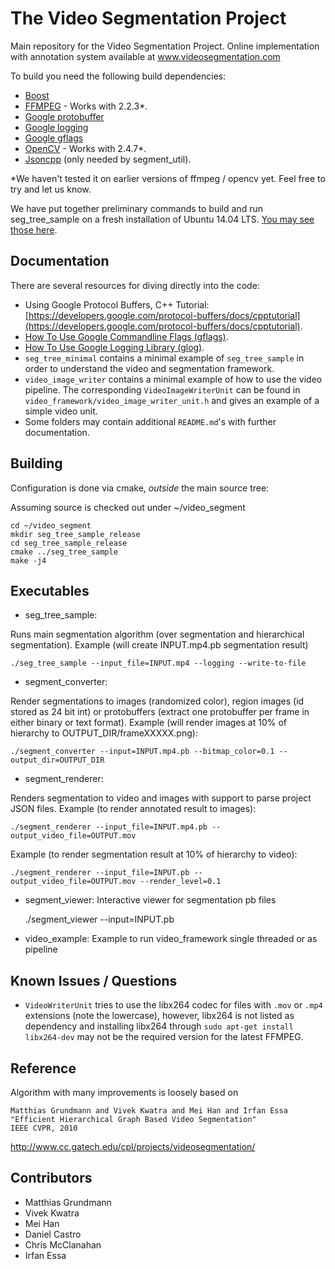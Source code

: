 # The Video Segmentation Project

Main repository for the Video Segmentation Project.
Online implementation with annotation system available at
www.videosegmentation.com

To build you need the following build dependencies:
- [Boost](http://www.boost.org/)
- [FFMPEG](https://www.ffmpeg.org/) - Works with 2.2.3*.
- [Google protobuffer](https://code.google.com/p/protobuf/)
- [Google logging](https://code.google.com/p/google-glog/)
- [Google gflags](https://code.google.com/p/gflags/)
- [OpenCV](http://opencv.org/) - Works with 2.4.7*.
- [Jsoncpp](https://github.com/open-source-parsers/jsoncpp) (only needed by segment_util).

*We haven't tested it on earlier versions of ffmpeg / opencv yet. Feel free to
try and let us know.

We have put together preliminary commands to build and run seg_tree_sample on
a fresh installation of Ubuntu 14.04 LTS. [You may see those here](https://docs.google.com/document/d/1idKVuSn-8Muhx4bIk5peXzaaYmDgK8bDgw4mgMn8gUY/edit?usp=sharing).

## Documentation

There are several resources for diving directly into the code:

- Using Google Protocol Buffers, C++ Tutorial: [https://developers.google.com/protocol-buffers/docs/cpptutorial](https://developers.google.com/protocol-buffers/docs/cpptutorial).
- [How To Use Google Commandline Flags (gflags)](http://google-gflags.googlecode.com/svn/trunk/doc/gflags.html).
- [How To Use Google Logging Library (glog)](https://google-glog.googlecode.com/svn/trunk/doc/glog.html).
- `seg_tree_minimal` contains a minimal example of `seg_tree_sample` in order to understand the video and segmentation framework.
- `video_image_writer` contains a minimal example of how to use the video pipeline. The corresponding `VideoImageWriterUnit` can be found in `video_framework/video_image_writer_unit.h` and gives an example of a simple video unit.
- Some folders may contain additional `README.md`'s with further documentation.

## Building

Configuration is done via cmake, *outside* the main source tree:

Assuming source is checked out under ~/video_segment

    cd ~/video_segment
    mkdir seg_tree_sample_release
    cd seg_tree_sample_release
    cmake ../seg_tree_sample
    make -j4

## Executables

- seg_tree_sample: 

Runs main segmentation algorithm (over segmentation and hierarchical segmentation).
Example (will create INPUT.mp4.pb segmentation result)

    ./seg_tree_sample --input_file=INPUT.mp4 --logging --write-to-file

- segment_converter:

Render segmentations to images (randomized color), region images (id stored as 24 bit int)
or protobuffers (extract one protobuffer per frame in either binary or text format).
Example (will render images at 10% of hierarchy to OUTPUT_DIR/frameXXXXX.png):

    ./segment_converter --input=INPUT.mp4.pb --bitmap_color=0.1 --output_dir=OUTPUT_DIR

- segment_renderer:

Renders segmentation to video and images with support to parse project JSON files.
Example (to render annotated result to images):

    ./segment_renderer --input_file=INPUT.mp4.pb --output_video_file=OUTPUT.mov

Example (to render segmentation result at 10% of hierarchy to video):

    ./segment_renderer --input_file=INPUT.pb --output_video_file=OUTPUT.mov --render_level=0.1

- segment_viewer: Interactive viewer for segmentation pb files

    ./segment_viewer --input=INPUT.pb

- video_example: Example to run video_framework single threaded or as pipeline

## Known Issues / Questions

* `VideoWriterUnit` tries to use the libx264 codec for files with `.mov` or `.mp4` extensions (note the lowercase), however, libx264 is not listed as dependency and installing libx264 through `sudo apt-get install libx264-dev` may not be the required version for the latest FFMPEG.

## Reference

Algorithm with many improvements is loosely based on

    Matthias Grundmann and Vivek Kwatra and Mei Han and Irfan Essa
    "Efficient Hierarchical Graph Based Video Segmentation"
    IEEE CVPR, 2010

http://www.cc.gatech.edu/cpl/projects/videosegmentation/

## Contributors

- Matthias Grundmann
- Vivek Kwatra
- Mei Han
- Daniel Castro
- Chris McClanahan
- Irfan Essa
